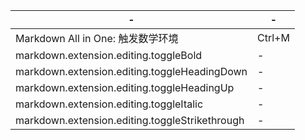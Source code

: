 | - | - |
|---|---|
| Markdown All in One: 触发数学环境 | Ctrl+M |
| markdown.extension.editing.toggleBold | - |
| markdown.extension.editing.toggleHeadingDown | - |
| markdown.extension.editing.toggleHeadingUp | - |
| markdown.extension.editing.toggleItalic | - |
| markdown.extension.editing.toggleStrikethrough | - |